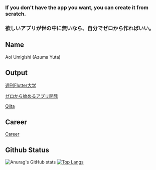 ### If you don't have the app you want, you can create it from scratch.

### 欲しいアプリが世の中に無いなら、自分でゼロから作ればいい。

## Name

Aoi Umigishi (Azuma Yuta)

## Output

[週刊Flutter大学](https://blog.flutteruniv.com/)

[ゼロから始めるアプリ開発](https://zerokara-app.com/)

[Qiita](https://qiita.com/)


## Career
[Career](https://www.wantedly.com/id/yuuta_azuma_c)

## Github Status
![Anurag's GitHub stats](https://github-readme-stats.vercel.app/api?username=Umigishi-Aoi&show_icons=true) 
[![Top Langs](https://github-readme-stats.vercel.app/api/top-langs/?username=Umigishi-Aoi&layout=compact)](https://github.com/anuraghazra/github-readme-stats)
